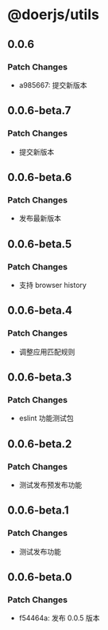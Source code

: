 # @doerjs/utils

## 0.0.6

### Patch Changes

- a985667: 提交新版本

## 0.0.6-beta.7

### Patch Changes

- 提交新版本

## 0.0.6-beta.6

### Patch Changes

- 发布最新版本

## 0.0.6-beta.5

### Patch Changes

- 支持 browser history

## 0.0.6-beta.4

### Patch Changes

- 调整应用匹配规则

## 0.0.6-beta.3

### Patch Changes

- eslint 功能测试包

## 0.0.6-beta.2

### Patch Changes

- 测试发布预发布功能

## 0.0.6-beta.1

### Patch Changes

- 测试发布功能

## 0.0.6-beta.0

### Patch Changes

- f54464a: 发布 0.0.5 版本
